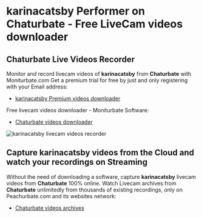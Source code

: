 # karinacatsby Performer on Chaturbate - Free LiveCam videos downloader

## Chaturbate Live Videos Recorder

Monitor and record livecam videos of **karinacatsby** from **Chaturbate** with Moniturbate.com
Get a premium trial for free by just and only registering with your Email address:
* [karinacatsby Premium videos downloader](https://moniturbate.com/request-demo-licence-key.html)

Free livecam videos downloader - Moniturbate Software:
* [Chaturbate videos downloader](https://moniturbate.com/moniturbate-download-software.html)

![karinacatsby livecam videos recorder](https://peachurnet.com/templates/moniturbate-software.png)


## Capture karinacatsby videos from the Cloud and watch your recordings on Streaming

Without the need of downloading a software, capture **karinacatsby** livecam videos from **Chaturbate** 100% online.
Watch Livecam archives from **Chaturbate** unlimitedly from thousands of existing recordings, only on Peachurbate.com and its websites network:
* [Chaturbate videos archives](https://peachurnet.com/)